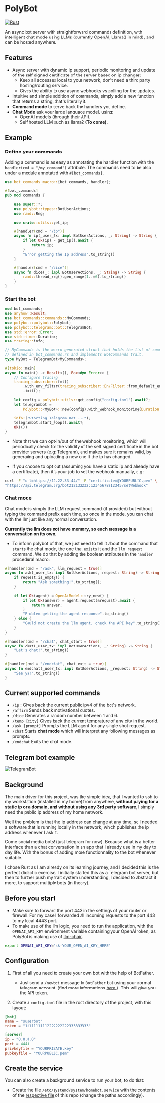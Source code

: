 # PolyBot

[![Rust](https://github.com/MedAouadhi/homebot/actions/workflows/rust.yml/badge.svg?branch=master)](https://github.com/MedAouadhi/homebot/actions/workflows/rust.yml)

An async bot server with straightforward commands definition, with intelligent chat mode using LLMs (currently OpenAI, Llama2 in mind), and can be hosted anywhere.

## Features
- Async server with dynamic ip support, periodic monitoring and update of the self signed certificate of the server based on ip changes:
    - Keep all accesses local to your network, don't need a third party hosting/routing service.
    - Gives the ability to use async webhooks vs polling for the updates.
- Intuitive and simple addition of commands, simply add a new function that returns a string, that's literally it.
- **Command mode** to serve back the handlers you define.
- **Chat Mode** ask your large language model, using: 
    - OpenAI models (through their API).
    - Self hosted LLM such as llama2 **(To come)**.

## Example

### Define your commands

Adding a command is as easy as annotating the handler function with the `handler(cmd = "/my_command")` attribute.
The commands need to be also under a module annotated with `#[bot_commands]`.

```rust
use bot_commands_macro::{bot_commands, handler};

#[bot_commands]
pub mod commands {

    use super::*;
    use polybot::types::BotUserActions;
    use rand::Rng;

    use crate::utils::get_ip;

    #[handler(cmd = "/ip")]
    async fn ip(_user_tx: impl BotUserActions, _: String) -> String {
        if let Ok(ip) = get_ip().await {
            return ip;
        }
        "Error getting the Ip address".to_string()
    }

    #[handler(cmd = "/dice")]
    async fn dice(_: impl BotUserActions, _: String) -> String {
        rand::thread_rng().gen_range(1..=6).to_string()
    }
}

```

### Start the bot

```rust
mod bot_commands;
use anyhow::Result;
use bot_commands::commands::MyCommands;
use polybot::polybot::Polybot;
use polybot::telegram::bot::TelegramBot;
use std::error::Error;
use std::time::Duration;
use tracing::info;

// MyCommands is the macro generated struct that holds the list of commands
// defined in bot_commands.rs and implements BotCommands trait.
type MyBot = TelegramBot<MyCommands>;

#[tokio::main]
async fn main() -> Result<(), Box<dyn Error>> {
    // Configure tracing
    tracing_subscriber::fmt()
        .with_env_filter(tracing_subscriber::EnvFilter::from_default_env())
        .init();

    let config = polybot::utils::get_config("config.toml").await?;
    let telegrambot =
        Polybot::<MyBot>::new(config).with_webhook_monitoring(Duration::from_secs(60));

    info!("Starting Telegram Bot ...");
    telegrambot.start_loop().await?;
    Ok(())
}
```
- Note that we can opt-in/out of the webhook monitoring, which will periodically check for the validity of the self signed certificate in the
bot provider servers (e.g: Telegram), and makes sure it remains valid, by generating and uploading a new one if the ip has changed.

- If you choose to opt out (assuming you have a static ip and already have a certificate), then it's your job to set the webhook manually, e.g:
```bash
curl -F "url=https://11.22.33.44/" -F "certificate=@YOURPUBLIC.pem" \
"https://api.telegram.org/bot212132232:12345678912345/setWebhook"
```

### Chat mode
Chat mode is simply the LLM request command (if provided) but without typing the command prefix each time, so once in the mode, you can chat with the llm just like any normal conversation.

**Currently the llm does not have memory, so each message is a conversation on its own**.

- To inform polybot of that, we just need to tell it about the command that `starts` the chat mode, the one that `exists` it and the `llm request` command.
We do that by adding the boolean attributes in the `handler` procedural macro: 
```rust
#[handler(cmd = "/ask", llm_request = true)]
async fn ask(_user_tx: impl BotUserActions, request: String) -> String {
    if request.is_empty() {
        return "Ask something!".to_string();
    }

    if let Ok(agent) = OpenAiModel::try_new() {
        if let Ok(answer) = agent.request(&request).await {
            return answer;
        }
        "Problem getting the agent response".to_string()
    } else {
        "Could not create the llm agent, check the API key".to_string()
    }
}

#[handler(cmd = "/chat", chat_start = true)]
async fn chat(_user_tx: impl BotUserActions, _: String) -> String {
    "Let's chat!".to_string()
}

#[handler(cmd = "/endchat", chat_exit = true)]
async fn endchat(_user_tx: impl BotUserActions, _request: String) -> String {
    "See ya!".to_string()
}
```
## Current supported commands
- `/ip` : Gives back the current public ipv4 of the bot's network.
- `/affirm` Sends back motivational quotes.
- `/dice` Generates a random number between 1 and 6.
- `/temp [city]` Gives back the current temprature of any city in the world.
- `/ask [prompt]` Prompts the LLM agent for any single shot request.
- `/chat` Starts **chat mode** which will interpret any following messages as prompts.
- `/endchat` Exits the chat mode.


## Telegram bot example
![TelegramBot](https://github.com/MedAouadhi/Polybot/blob/master/demo.gif)

## Background
The main driver for this project, was the simple idea, that I wanted to ssh to my workstation (installed in my home) from anywhere, **without paying for a static ip or a domain, and without using any 3rd party software**, I simply need the public ip address of my home network.

Well the problem is that the ip address can change at any time, so I needed a software that is running locally in the network, which publishes the ip address whenever I ask it.

Come social media bots! (just telegram for now). Because what is a better interface than a chat conversation in an app that I already use in my day to day life. With the bonus of adding more functionnality to the bot whenever suitable. 

I chose Rust as I am already on its learning journey, and I decided this is the perfect didactic exercise.
I initially started this as a Telegram bot server, but then to further push my trait system understanding, I decided to abstract it more, to support multiple bots (in theory).

## Before you start
- Make sure to forward the port 443 in the settings of your router or firewall. For my case I forwarded all incoming requests to the port 443 to my local 4443 port.
- To make use of the llm logic, you need to run the application, with the `OPENAI_API_KEY` environment variable containing your OpenAI token, as 
PolyBot is making use of [llm-chain](https://github.com/sobelio/llm-chain).

```bash
export OPENAI_API_KEY="sk-YOUR_OPEN_AI_KEY_HERE"
```

## Configuration
1. First of all you need to create your own bot with the help of BotFather.
    - Just send a `/newbot` message to `BotFather` bot using your normal telegram account. (find more informations [here.](https://core.telegram.org/bots/tutorial)). This will give you the API token.

2. Create a `config.toml` file in the root directory of the project, with this layout:
```toml
[bot]
name = "superbot"
token = "11111111112222222222333333333"

[server]
ip = "0.0.0.0"
port = 4443
privkeyfile = "YOURPRIVATE.key"
pubkeyfile = "YOURPUBLIC.pem"
```

## Create the service
You can also create a background service to run your bot, to do that:
- Create the file `/etc/systemd/system/homebot.service` with the contents
of the [respective file](https://github.com/MedAouadhi/Polybot/blob/master/homebot.service) of this repo (change the paths accordingly).
